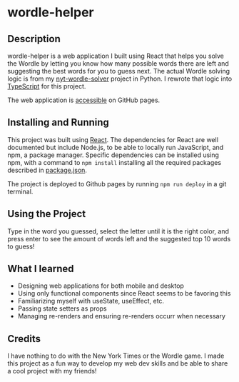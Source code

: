 # wordle-helper
##  Description
wordle-helper is a web application I built using React that helps you solve the Wordle by letting you know how many possible words there are left and suggesting the best words for you to guess next. The actual Wordle solving logic is from my [nyt-wordle-solver](https://github.com/JakubGV/nyt-wordle-solver) project in Python. I rewrote that logic into [TypeScript](./src/logic/WordleSolver.tsx) for this project.

The web application is [accessible](https://jakubgvogel.com/wordle-helper/) on GitHub pages.

## Installing and Running
This project was built using [React](https://reactjs.org/). The dependencies for React are well documented but include Node.js, to be able to locally run JavaScript, and npm, a package manager. Specific dependencies can be installed using npm, with a command to `npm install` installing all the required packages described in [package.json](./package.json).

The project is deployed to Github pages by running `npm run deploy` in a git terminal.

## Using the Project
Type in the word you guessed, select the letter until it is the right color, and press enter to see the amount of words left and the suggested top 10 words to guess!

## What I learned
* Designing web applications for both mobile and desktop
* Using only functional components since React seems to be favoring this
* Familiarizing myself with useState, useEffect, etc.
* Passing state setters as props
* Managing re-renders and ensuring re-renders occurr when necessary

## Credits
I have nothing to do with the New York Times or the Wordle game. I made this project as a fun way to develop my web dev skills and be able to share a cool project with my friends!